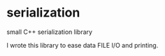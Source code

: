 serialization
=============

small C++ serialization library

I wrote this library to ease data FILE I/O and printing.
